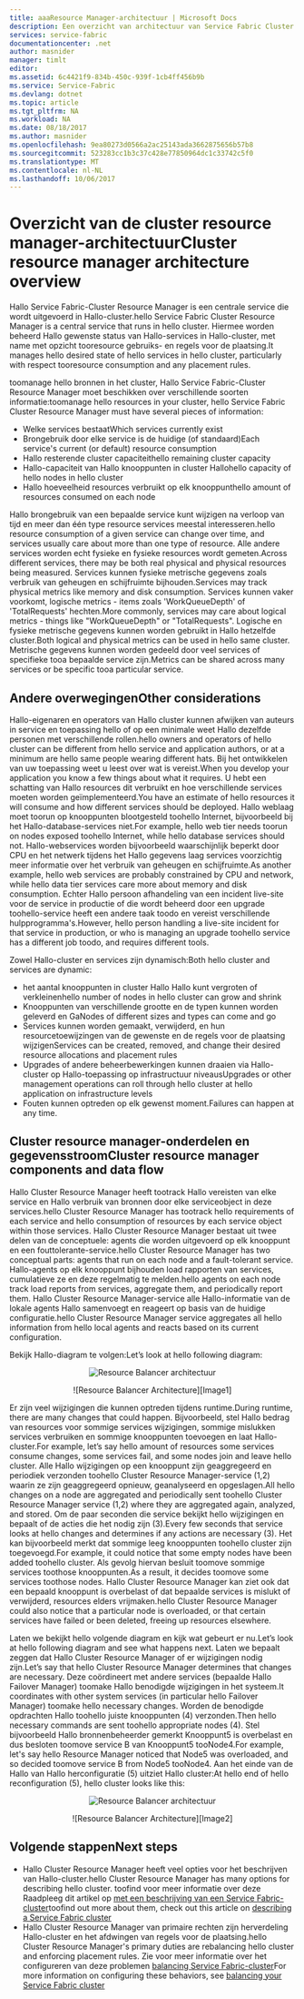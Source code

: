 ```yaml
---
title: aaaResource Manager-architectuur | Microsoft Docs
description: Een overzicht van architectuur van Service Fabric Cluster Resource Manager.
services: service-fabric
documentationcenter: .net
author: masnider
manager: timlt
editor: 
ms.assetid: 6c4421f9-834b-450c-939f-1cb4ff456b9b
ms.service: Service-Fabric
ms.devlang: dotnet
ms.topic: article
ms.tgt_pltfrm: NA
ms.workload: NA
ms.date: 08/18/2017
ms.author: masnider
ms.openlocfilehash: 9ea80273d0566a2ac25143ada3662875656b57b8
ms.sourcegitcommit: 523283cc1b3c37c428e77850964dc1c33742c5f0
ms.translationtype: MT
ms.contentlocale: nl-NL
ms.lasthandoff: 10/06/2017
---
```

# <a name="cluster-resource-manager-architecture-overview"></a><span data-ttu-id="cf05a-103">Overzicht van de cluster resource manager-architectuur</span><span class="sxs-lookup"><span data-stu-id="cf05a-103">Cluster resource manager architecture overview</span></span>
<span data-ttu-id="cf05a-104">Hallo Service Fabric-Cluster Resource Manager is een centrale service die wordt uitgevoerd in Hallo-cluster.</span><span class="sxs-lookup"><span data-stu-id="cf05a-104">hello Service Fabric Cluster Resource Manager is a central service that runs in hello cluster.</span></span> <span data-ttu-id="cf05a-105">Hiermee worden beheerd Hallo gewenste status van Hallo-services in Hallo-cluster, met name met opzicht tooresource gebruiks- en regels voor de plaatsing.</span><span class="sxs-lookup"><span data-stu-id="cf05a-105">It manages hello desired state of hello services in hello cluster, particularly with respect tooresource consumption and any placement rules.</span></span> 

<span data-ttu-id="cf05a-106">toomanage hello bronnen in het cluster, Hallo Service Fabric-Cluster Resource Manager moet beschikken over verschillende soorten informatie:</span><span class="sxs-lookup"><span data-stu-id="cf05a-106">toomanage hello resources in your cluster, hello Service Fabric Cluster Resource Manager must have several pieces of information:</span></span>

- <span data-ttu-id="cf05a-107">Welke services bestaat</span><span class="sxs-lookup"><span data-stu-id="cf05a-107">Which services currently exist</span></span>
- <span data-ttu-id="cf05a-108">Brongebruik door elke service is de huidige (of standaard)</span><span class="sxs-lookup"><span data-stu-id="cf05a-108">Each service's current (or default) resource consumption</span></span> 
- <span data-ttu-id="cf05a-109">Hallo resterende cluster capaciteit</span><span class="sxs-lookup"><span data-stu-id="cf05a-109">hello remaining cluster capacity</span></span> 
- <span data-ttu-id="cf05a-110">Hallo-capaciteit van Hallo knooppunten in cluster Hallo</span><span class="sxs-lookup"><span data-stu-id="cf05a-110">hello capacity of hello nodes in hello cluster</span></span> 
- <span data-ttu-id="cf05a-111">Hallo hoeveelheid resources verbruikt op elk knooppunt</span><span class="sxs-lookup"><span data-stu-id="cf05a-111">hello amount of resources consumed on each node</span></span>

<span data-ttu-id="cf05a-112">Hallo brongebruik van een bepaalde service kunt wijzigen na verloop van tijd en meer dan één type resource services meestal interesseren.</span><span class="sxs-lookup"><span data-stu-id="cf05a-112">hello resource consumption of a given service can change over time, and services usually care about more than one type of resource.</span></span> <span data-ttu-id="cf05a-113">Alle andere services worden echt fysieke en fysieke resources wordt gemeten.</span><span class="sxs-lookup"><span data-stu-id="cf05a-113">Across different services, there may be both real physical and physical resources being measured.</span></span> <span data-ttu-id="cf05a-114">Services kunnen fysieke metrische gegevens zoals verbruik van geheugen en schijfruimte bijhouden.</span><span class="sxs-lookup"><span data-stu-id="cf05a-114">Services may track physical metrics like memory and disk consumption.</span></span> <span data-ttu-id="cf05a-115">Services kunnen vaker voorkomt, logische metrics - items zoals 'WorkQueueDepth' of 'TotalRequests' hechten.</span><span class="sxs-lookup"><span data-stu-id="cf05a-115">More commonly, services may care about logical metrics - things like "WorkQueueDepth" or "TotalRequests".</span></span> <span data-ttu-id="cf05a-116">Logische en fysieke metrische gegevens kunnen worden gebruikt in Hallo hetzelfde cluster.</span><span class="sxs-lookup"><span data-stu-id="cf05a-116">Both logical and physical metrics can be used in hello same cluster.</span></span> <span data-ttu-id="cf05a-117">Metrische gegevens kunnen worden gedeeld door veel services of specifieke tooa bepaalde service zijn.</span><span class="sxs-lookup"><span data-stu-id="cf05a-117">Metrics can be shared across many services or be specific tooa particular service.</span></span>

## <a name="other-considerations"></a><span data-ttu-id="cf05a-118">Andere overwegingen</span><span class="sxs-lookup"><span data-stu-id="cf05a-118">Other considerations</span></span>
<span data-ttu-id="cf05a-119">Hallo-eigenaren en operators van Hallo cluster kunnen afwijken van auteurs in service en toepassing hello of op een minimale weet Hallo dezelfde personen met verschillende rollen.</span><span class="sxs-lookup"><span data-stu-id="cf05a-119">hello owners and operators of hello cluster can be different from hello service and application authors, or at a minimum are hello same people wearing different hats.</span></span> <span data-ttu-id="cf05a-120">Bij het ontwikkelen van uw toepassing weet u leest over wat is vereist.</span><span class="sxs-lookup"><span data-stu-id="cf05a-120">When you develop your application you know a few things about what it requires.</span></span> <span data-ttu-id="cf05a-121">U hebt een schatting van Hallo resources dit verbruikt en hoe verschillende services moeten worden geïmplementeerd.</span><span class="sxs-lookup"><span data-stu-id="cf05a-121">You have an estimate of hello resources it will consume and how different services should be deployed.</span></span> <span data-ttu-id="cf05a-122">Hallo weblaag moet toorun op knooppunten blootgesteld toohello Internet, bijvoorbeeld bij het Hallo-database-services niet.</span><span class="sxs-lookup"><span data-stu-id="cf05a-122">For example, hello web tier needs toorun on nodes exposed toohello Internet, while hello database services should not.</span></span> <span data-ttu-id="cf05a-123">Hallo-webservices worden bijvoorbeeld waarschijnlijk beperkt door CPU en het netwerk tijdens het Hallo gegevens laag services voorzichtig meer informatie over het verbruik van geheugen en schijfruimte.</span><span class="sxs-lookup"><span data-stu-id="cf05a-123">As another example, hello web services are probably constrained by CPU and network, while hello data tier services care more about memory and disk consumption.</span></span> <span data-ttu-id="cf05a-124">Echter Hallo persoon afhandeling van een incident live-site voor de service in productie of die wordt beheerd door een upgrade toohello-service heeft een andere taak toodo en vereist verschillende hulpprogramma's.</span><span class="sxs-lookup"><span data-stu-id="cf05a-124">However, hello person handling a live-site incident for that service in production, or who is managing an upgrade toohello service has a different job toodo, and requires different tools.</span></span> 

<span data-ttu-id="cf05a-125">Zowel Hallo-cluster en services zijn dynamisch:</span><span class="sxs-lookup"><span data-stu-id="cf05a-125">Both hello cluster and services are dynamic:</span></span>

- <span data-ttu-id="cf05a-126">het aantal knooppunten in cluster Hallo Hallo kunt vergroten of verkleinen</span><span class="sxs-lookup"><span data-stu-id="cf05a-126">hello number of nodes in hello cluster can grow and shrink</span></span>
- <span data-ttu-id="cf05a-127">Knooppunten van verschillende grootte en de typen kunnen worden geleverd en Ga</span><span class="sxs-lookup"><span data-stu-id="cf05a-127">Nodes of different sizes and types can come and go</span></span>
- <span data-ttu-id="cf05a-128">Services kunnen worden gemaakt, verwijderd, en hun resourcetoewijzingen van de gewenste en de regels voor de plaatsing wijzigen</span><span class="sxs-lookup"><span data-stu-id="cf05a-128">Services can be created, removed, and change their desired resource allocations and placement rules</span></span>
- <span data-ttu-id="cf05a-129">Upgrades of andere beheerbewerkingen kunnen draaien via Hallo-cluster op Hallo-toepassing op infrastructuur niveaus</span><span class="sxs-lookup"><span data-stu-id="cf05a-129">Upgrades or other management operations can roll through hello cluster at hello application on infrastructure levels</span></span>
- <span data-ttu-id="cf05a-130">Fouten kunnen optreden op elk gewenst moment.</span><span class="sxs-lookup"><span data-stu-id="cf05a-130">Failures can happen at any time.</span></span>

## <a name="cluster-resource-manager-components-and-data-flow"></a><span data-ttu-id="cf05a-131">Cluster resource manager-onderdelen en gegevensstroom</span><span class="sxs-lookup"><span data-stu-id="cf05a-131">Cluster resource manager components and data flow</span></span>
<span data-ttu-id="cf05a-132">Hallo Cluster Resource Manager heeft tootrack Hallo vereisten van elke service en Hallo verbruik van bronnen door elke serviceobject in deze services.</span><span class="sxs-lookup"><span data-stu-id="cf05a-132">hello Cluster Resource Manager has tootrack hello requirements of each service and hello consumption of resources by each service object within those services.</span></span> <span data-ttu-id="cf05a-133">Hallo Cluster Resource Manager bestaat uit twee delen van de conceptuele: agents die worden uitgevoerd op elk knooppunt en een fouttolerante-service.</span><span class="sxs-lookup"><span data-stu-id="cf05a-133">hello Cluster Resource Manager has two conceptual parts: agents that run on each node and a fault-tolerant service.</span></span> <span data-ttu-id="cf05a-134">Hallo-agents op elk knooppunt bijhouden load rapporten van services, cumulatieve ze en deze regelmatig te melden.</span><span class="sxs-lookup"><span data-stu-id="cf05a-134">hello agents on each node track load reports from services, aggregate them, and periodically report them.</span></span> <span data-ttu-id="cf05a-135">Hallo Cluster Resource Manager-service alle Hallo-informatie van de lokale agents Hallo samenvoegt en reageert op basis van de huidige configuratie.</span><span class="sxs-lookup"><span data-stu-id="cf05a-135">hello Cluster Resource Manager service aggregates all hello information from hello local agents and reacts based on its current configuration.</span></span>

<span data-ttu-id="cf05a-136">Bekijk Hallo-diagram te volgen:</span><span class="sxs-lookup"><span data-stu-id="cf05a-136">Let’s look at hello following diagram:</span></span>

<span data-ttu-id="cf05a-137"><center>
![Resource Balancer architectuur][Image1]
</center></span><span class="sxs-lookup"><span data-stu-id="cf05a-137"><center>
![Resource Balancer Architecture][Image1]
</center></span></span>

<span data-ttu-id="cf05a-138">Er zijn veel wijzigingen die kunnen optreden tijdens runtime.</span><span class="sxs-lookup"><span data-stu-id="cf05a-138">During runtime, there are many changes that could happen.</span></span> <span data-ttu-id="cf05a-139">Bijvoorbeeld, stel Hallo bedrag van resources voor sommige services wijzigingen, sommige mislukken services verbruiken en sommige knooppunten toevoegen en laat Hallo-cluster.</span><span class="sxs-lookup"><span data-stu-id="cf05a-139">For example, let’s say hello amount of resources some services consume changes, some services fail, and some nodes join and leave hello cluster.</span></span> <span data-ttu-id="cf05a-140">Alle Hallo wijzigingen op een knooppunt zijn geaggregeerd en periodiek verzonden toohello Cluster Resource Manager-service (1,2) waarin ze zijn geaggregeerd opnieuw, geanalyseerd en opgeslagen.</span><span class="sxs-lookup"><span data-stu-id="cf05a-140">All hello changes on a node are aggregated and periodically sent toohello Cluster Resource Manager service (1,2) where they are aggregated again, analyzed, and stored.</span></span> <span data-ttu-id="cf05a-141">Om de paar seconden die service bekijkt hello wijzigingen en bepaalt of de acties die het nodig zijn (3).</span><span class="sxs-lookup"><span data-stu-id="cf05a-141">Every few seconds that service looks at hello changes and determines if any actions are necessary (3).</span></span> <span data-ttu-id="cf05a-142">Het kan bijvoorbeeld merkt dat sommige leeg knooppunten toohello cluster zijn toegevoegd.</span><span class="sxs-lookup"><span data-stu-id="cf05a-142">For example, it could notice that some empty nodes have been added toohello cluster.</span></span> <span data-ttu-id="cf05a-143">Als gevolg hiervan besluit toomove sommige services toothose knooppunten.</span><span class="sxs-lookup"><span data-stu-id="cf05a-143">As a result, it decides toomove some services toothose nodes.</span></span> <span data-ttu-id="cf05a-144">Hallo Cluster Resource Manager kan ziet ook dat een bepaald knooppunt is overbelast of dat bepaalde services is mislukt of verwijderd, resources elders vrijmaken.</span><span class="sxs-lookup"><span data-stu-id="cf05a-144">hello Cluster Resource Manager could also notice that a particular node is overloaded, or that certain services have failed or been deleted, freeing up resources elsewhere.</span></span>

<span data-ttu-id="cf05a-145">Laten we bekijkt hello volgende diagram en kijk wat gebeurt er nu.</span><span class="sxs-lookup"><span data-stu-id="cf05a-145">Let’s look at hello following diagram and see what happens next.</span></span> <span data-ttu-id="cf05a-146">Laten we bepaalt zeggen dat Hallo Cluster Resource Manager of er wijzigingen nodig zijn.</span><span class="sxs-lookup"><span data-stu-id="cf05a-146">Let’s say that hello Cluster Resource Manager determines that changes are necessary.</span></span> <span data-ttu-id="cf05a-147">Deze coördineert met andere services (bepaalde Hallo Failover Manager) toomake Hallo benodigde wijzigingen in het systeem.</span><span class="sxs-lookup"><span data-stu-id="cf05a-147">It coordinates with other system services (in particular hello Failover Manager) toomake hello necessary changes.</span></span> <span data-ttu-id="cf05a-148">Worden de benodigde opdrachten Hallo toohello juiste knooppunten (4) verzonden.</span><span class="sxs-lookup"><span data-stu-id="cf05a-148">Then hello necessary commands are sent toohello appropriate nodes (4).</span></span> <span data-ttu-id="cf05a-149">Stel bijvoorbeeld Hallo bronnenbeheerder gemerkt Knooppunt5 is overbelast en dus besloten toomove service B van Knooppunt5 tooNode4.</span><span class="sxs-lookup"><span data-stu-id="cf05a-149">For example, let's say hello Resource Manager noticed that Node5 was overloaded, and so decided toomove service B from Node5 tooNode4.</span></span> <span data-ttu-id="cf05a-150">Aan het einde van de Hallo van Hallo herconfiguratie (5) uitziet Hallo cluster:</span><span class="sxs-lookup"><span data-stu-id="cf05a-150">At hello end of hello reconfiguration (5), hello cluster looks like this:</span></span>

<span data-ttu-id="cf05a-151"><center>
![Resource Balancer architectuur][Image2]
</center></span><span class="sxs-lookup"><span data-stu-id="cf05a-151"><center>
![Resource Balancer Architecture][Image2]
</center></span></span>

## <a name="next-steps"></a><span data-ttu-id="cf05a-152">Volgende stappen</span><span class="sxs-lookup"><span data-stu-id="cf05a-152">Next steps</span></span>
- <span data-ttu-id="cf05a-153">Hallo Cluster Resource Manager heeft veel opties voor het beschrijven van Hallo-cluster.</span><span class="sxs-lookup"><span data-stu-id="cf05a-153">hello Cluster Resource Manager has many options for describing hello cluster.</span></span> <span data-ttu-id="cf05a-154">toofind voor meer informatie over deze Raadpleeg dit artikel op [met een beschrijving van een Service Fabric-cluster](./service-fabric-cluster-resource-manager-cluster-description.md)</span><span class="sxs-lookup"><span data-stu-id="cf05a-154">toofind out more about them, check out this article on [describing a Service Fabric cluster](./service-fabric-cluster-resource-manager-cluster-description.md)</span></span>
- <span data-ttu-id="cf05a-155">Hallo Cluster Resource Manager van primaire rechten zijn herverdeling Hallo-cluster en het afdwingen van regels voor de plaatsing.</span><span class="sxs-lookup"><span data-stu-id="cf05a-155">hello Cluster Resource Manager's primary duties are rebalancing hello cluster and enforcing placement rules.</span></span> <span data-ttu-id="cf05a-156">Zie voor meer informatie over het configureren van deze problemen [balancing Service Fabric-cluster](./service-fabric-cluster-resource-manager-balancing.md)</span><span class="sxs-lookup"><span data-stu-id="cf05a-156">For more information on configuring these behaviors, see [balancing your Service Fabric cluster](./service-fabric-cluster-resource-manager-balancing.md)</span></span>

[Image1]:./media/service-fabric-cluster-resource-manager-architecture/Service-Fabric-Resource-Manager-Architecture-Activity-1.png
[Image2]:./media/service-fabric-cluster-resource-manager-architecture/Service-Fabric-Resource-Manager-Architecture-Activity-2.png
